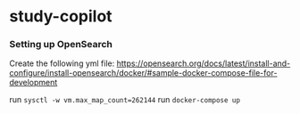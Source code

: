 # study-copilot

### Setting up OpenSearch
Create the following yml file:
https://opensearch.org/docs/latest/install-and-configure/install-opensearch/docker/#sample-docker-compose-file-for-development

run ``sysctl -w vm.max_map_count=262144``
run ``docker-compose up``